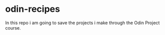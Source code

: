 # odin-recipes
In this repo i am going to save the projects i make through the Odin Project course.
